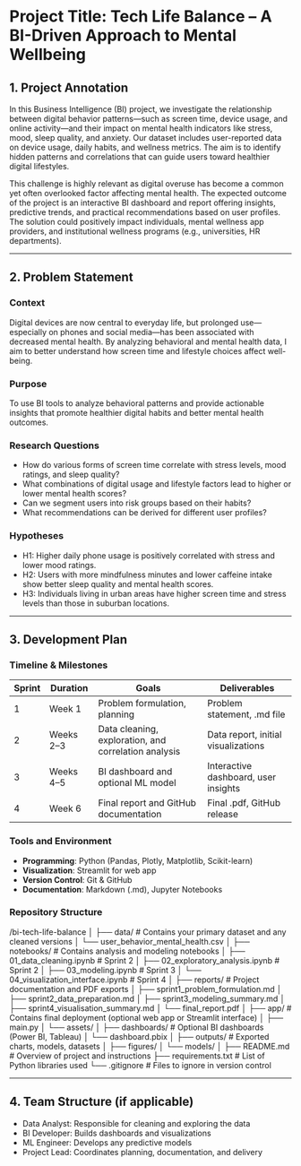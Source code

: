 # Project Title: Tech Life Balance – A BI-Driven Approach to Mental Wellbeing

## 1. Project Annotation

In this Business Intelligence (BI) project, we investigate the relationship between digital behavior patterns—such as screen time, device usage, and online activity—and their impact on mental health indicators like stress, mood, sleep quality, and anxiety. Our dataset includes user-reported data on device usage, daily habits, and wellness metrics. The aim is to identify hidden patterns and correlations that can guide users toward healthier digital lifestyles.

This challenge is highly relevant as digital overuse has become a common yet often overlooked factor affecting mental health. The expected outcome of the project is an interactive BI dashboard and report offering insights, predictive trends, and practical recommendations based on user profiles. The solution could positively impact individuals, mental wellness app providers, and institutional wellness programs (e.g., universities, HR departments).

---

## 2. Problem Statement

### Context
Digital devices are now central to everyday life, but prolonged use—especially on phones and social media—has been associated with decreased mental health. By analyzing behavioral and mental health data, I aim to better understand how screen time and lifestyle choices affect well-being.

### Purpose
To use BI tools to analyze behavioral patterns and provide actionable insights that promote healthier digital habits and better mental health outcomes.

### Research Questions
- How do various forms of screen time correlate with stress levels, mood ratings, and sleep quality?
- What combinations of digital usage and lifestyle factors lead to higher or lower mental health scores?
- Can we segment users into risk groups based on their habits?
- What recommendations can be derived for different user profiles?

### Hypotheses
- H1: Higher daily phone usage is positively correlated with stress and lower mood ratings.
- H2: Users with more mindfulness minutes and lower caffeine intake show better sleep quality and mental health scores.
- H3: Individuals living in urban areas have higher screen time and stress levels than those in suburban locations.

---

## 3. Development Plan

### Timeline & Milestones
| Sprint | Duration       | Goals                                                | Deliverables                         |
|--------|----------------|------------------------------------------------------|--------------------------------------|
| 1      | Week 1         | Problem formulation, planning                        | Problem statement, .md file          |
| 2      | Weeks 2–3      | Data cleaning, exploration, and correlation analysis | Data report, initial visualizations  |
| 3      | Weeks 4–5      | BI dashboard and optional ML model                   | Interactive dashboard, user insights |
| 4      | Week 6         | Final report and GitHub documentation                | Final .pdf, GitHub release           |

### Tools and Environment
- **Programming**: Python (Pandas, Plotly, Matplotlib, Scikit-learn)
- **Visualization**: Streamlit for web app
- **Version Control**: Git & GitHub
- **Documentation**: Markdown (.md), Jupyter Notebooks

### Repository Structure

/bi-tech-life-balance
│
├── data/                         # Contains your primary dataset and any cleaned versions
│   └── user_behavior_mental_health.csv
│
├── notebooks/                   # Contains analysis and modeling notebooks
│   ├── 01_data_cleaning.ipynb             # Sprint 2
│   ├── 02_exploratory_analysis.ipynb      # Sprint 2
│   ├── 03_modeling.ipynb                  # Sprint 3
│   └── 04_visualization_interface.ipynb   # Sprint 4
│
├── reports/                     # Project documentation and PDF exports
│   ├── sprint1_problem_formulation.md
│   ├── sprint2_data_preparation.md
│   ├── sprint3_modeling_summary.md
│   ├── sprint4_visualisation_summary.md
│   └── final_report.pdf
│
├── app/                         # Contains final deployment (optional web app or Streamlit interface)
│   ├── main.py
│   └── assets/
│
├── dashboards/                  # Optional BI dashboards (Power BI, Tableau)
│   └── dashboard.pbix
│
├── outputs/                     # Exported charts, models, datasets
│   ├── figures/
│   └── models/
│
├── README.md                    # Overview of project and instructions
├── requirements.txt             # List of Python libraries used
└── .gitignore                   # Files to ignore in version control



---

## 4. Team Structure (if applicable)

- Data Analyst: Responsible for cleaning and exploring the data
- BI Developer: Builds dashboards and visualizations
- ML Engineer: Develops any predictive models
- Project Lead: Coordinates planning, documentation, and delivery

